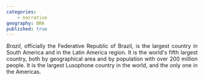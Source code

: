 ```yaml
---
categories: 
    - narrative
geography: BRA
published: true
---
```


<p style="text-align: justify; "><i>Brazil</i>, officially the Federative Republic of Brazil, is the largest country in South America and in the Latin America region. It is the world's fifth largest country, both by geographical area and by population with over 200 million people. It is the largest Lusophone country in the world, and the only one in the Americas. </p>